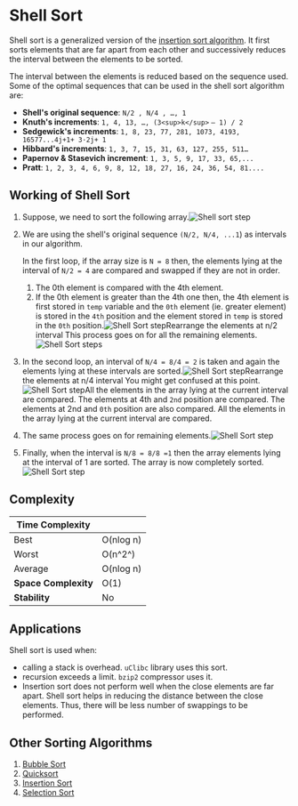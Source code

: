 # Shell Sort


Shell sort is a generalized version of the [insertion sort algorithm](https://www.programiz.com/dsa/insertion-sort "Insertion Sort"). It first sorts elements that are far apart from each other and successively reduces the interval between the elements to be sorted.

The interval between the elements is reduced based on the sequence used. Some of the optimal sequences that can be used in the shell sort algorithm are:

* **Shell's original sequence**: `N/2 , N/4 , …, 1`
* **Knuth's increments**: `1, 4, 13, …, (3<sup>k</sup>` `– 1) / 2`
* **Sedgewick's increments**: `1, 8, 23, 77, 281, 1073, 4193, 16577...4j+1+ 3·2j+ 1`
* **Hibbard's increments**: `1, 3, 7, 15, 31, 63, 127, 255, 511…`
* **Papernov & Stasevich increment**: `1, 3, 5, 9, 17, 33, 65,...`
* **Pratt**: `1, 2, 3, 4, 6, 9, 8, 12, 18, 27, 16, 24, 36, 54, 81....`



## Working of Shell Sort

1. Suppose, we need to sort the following array.![Shell sort step](https://cdn.programiz.com/cdn/farfuture/oCTu5VnBtOj-EguONZh7omUmqK57UWdv7K140UW58u0/mtime:1582112622/sites/tutorial2program/files/shell-sort-0.0.png "Input Array")
2. We are using the shell's original sequence `(N/2, N/4, ...1`) as intervals in our algorithm.

   In the first loop, if the array size is `N = 8` then, the elements lying at the interval of `N/2 = 4` are compared and swapped if they are not in order.

   1. The 0th element is compared with the 4th element.
   2. If the 0th element is greater than the 4th one then, the 4th element is first stored in `temp` variable and the `0th` element (ie. greater element) is stored in the `4th` position and the element stored in `temp` is stored in the `0th` position.![Shell Sort step](https://cdn.programiz.com/cdn/farfuture/DTqGWkBqy4Ui0eRi_qNJE1pothruM99CpS6N1ziBhy8/mtime:1582112622/sites/tutorial2program/files/shell-sort-0.1.png "First loop of Shell Sort")Rearrange the elements at n/2 interval
      This process goes on for all the remaining elements.![Shell Sort steps](https://cdn.programiz.com/cdn/farfuture/RM9zyvnjAlLBN2f6qyrZOZGf3Z0hDuSEo1XU95UAaQs/mtime:1582112622/sites/tutorial2program/files/shell-sort-0.2.png "First loop of Shell Sort")
3. In the second loop, an interval of `N/4 = 8/4 = 2` is taken and again the elements lying at these intervals are sorted.![Shell Sort step](https://cdn.programiz.com/cdn/farfuture/mWN26SdYDVUrjxrxkn_LMQAnuBMIOeK1Rafy8bOb-FQ/mtime:1582112622/sites/tutorial2program/files/shell-sort-0.3.png "Second Loop")Rearrange the elements at n/4 interval
   You might get confused at this point.![Shell Sort step](https://cdn.programiz.com/cdn/farfuture/8E8UaAuB56Z4ATHhsHvm5mtg_zfeTLXnwWuVT97DQc8/mtime:1582112622/sites/tutorial2program/files/shell-sort-0.4.png "Shell Sort steps")All the elements in the array lying at the current interval are compared.
   The elements at 4th and `2nd` position are compared. The elements at 2nd and `0th` position are also compared. All the elements in the array lying at the current interval are compared.
4. The same process goes on for remaining elements.![Shell Sort step](https://cdn.programiz.com/cdn/farfuture/D1p118uTKPJe0dW5hiapQSVzoclNdhjrlL8312Q9m7M/mtime:1619172539/sites/tutorial2program/files/shell-sort-step_4.png "Shell Sort steps")
5. Finally, when the interval is `N/8 = 8/8 =1` then the array elements lying at the interval of 1 are sorted. The array is now completely sorted.![Shell Sort step](https://cdn.programiz.com/cdn/farfuture/k4hVaQ09MUohD3kYSLzRMTCwsbW_DjarXxW2r-JVuHk/mtime:1619172531/sites/tutorial2program/files/shell-sort-step_5.png "Shell Sort steps")


## Complexity


| **Time Complexity** |   |
| - | - |
| Best | O(nlog n) |
| Worst | O(n^2^) |
| Average | O(nlog n) |
| **Space Complexity** | O(1) |
| **Stability** | No |



## Applications

Shell sort is used when:

* calling a stack is overhead. `uClibc` library uses this sort.
* recursion exceeds a limit. `bzip2` compressor uses it.
* Insertion sort does not perform well when the close elements are far apart. Shell sort helps in reducing the distance between the close elements. Thus, there will be less number of swappings to be performed.

## Other Sorting Algorithms

1. [Bubble Sort](https://www.programiz.com/dsa/bubble-sort)
2. [Quicksort](https://www.programiz.com/dsa/quick-sort)
3. [Insertion Sort](https://www.programiz.com/dsa/insertion-sort)
4. [Selection Sort](https://www.programiz.com/dsa/selection-sort)
